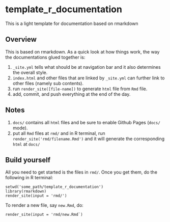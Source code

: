# template_r_documentation
This is a light template for documentation based on rmarkdown

## Overview

This is based on rmarkdown. As a quick look at how things work, the way the documentations glued together is:

1. `_site.yml` tells what should be at navigation bar and it also determines the overall style.
2. `index.html` and other files that are linked by `_site.yml` can further link to other files (namely sub contents).
3. run `render_site([file-name])` to generate `html` file from `Rmd` file.
4. add, commit, and push everything at the end of the day.

## Notes

1. `docs/` contains all `html` files and be sure to enable Github Pages (`docs/` mode).
2. put all `Rmd` files at `rmd/` and in R terminal, run `render_site('rmd/filename.Rmd')` and it will generate the corresponding `html` at `docs/`

## Build yourself

All you need to get started is the files in `rmd/`. Once you get them, do the following in R terminal:

```
setwd('some_path/template_r_documentation')
library(rmarkdown)
render_site(input = 'rmd/')
```

To render a new file, say `new.Rmd`, do:

```
render_site(input = 'rmd/new.Rmd`)
```
